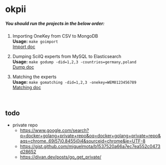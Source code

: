 # okpii



##### You should run the projects in the below order:

1. Importing OneKey from CSV to MongoDB <br />
**Usage:** `make goimport`<br />
[Import doc](cmd/import/README.md)

2. Dumping SciIQ experts from MySQL to Elasticsearch <br />
**Usage:** `make godump -did=1,2,3 -countries=germany,poland`<br />
[Dump doc](cmd/dump/README.md)

3. Matching the experts <br />
**Usage:** `make gomatching -did=1,2,3 -onekey=WEM0123456789`<br />
[Matching doc](cmd/matching/README.md)

<br />

## todo
- private repo
  - https://www.google.com/search?q=docker+golang+private+repo&oq=docker+golang+private+repo&aqs=chrome..69i57j0.8455j0j4&sourceid=chrome&ie=UTF-8
  - https://gist.github.com/miguelmota/b1537520a66a7ec7ea552c0473d28652
  - https://divan.dev/posts/go_get_private/